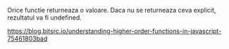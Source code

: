 

Orice functie returneaza o valoare. Daca nu se returneaza ceva explicit, rezultatul va fi undefined.


https://blog.bitsrc.io/understanding-higher-order-functions-in-javascript-75461803bad